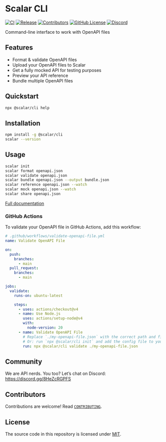 # Scalar CLI

[![CI](https://github.com/scalar/cli/actions/workflows/ci.yml/badge.svg)](https://github.com/scalar/cli/actions/workflows/ci.yml)
[![Release](https://github.com/scalar/cli/actions/workflows/release.yml/badge.svg)](https://github.com/scalar/cli/actions/workflows/release.yml)
[![Contributors](https://img.shields.io/github/contributors/scalar/cli)](https://github.com/scalar/cli/graphs/contributors)
[![GitHub License](https://img.shields.io/github/license/scalar/cli)](https://github.com/scalar/cli/blob/main/LICENSE)
[![Discord](https://img.shields.io/discord/1135330207960678410?style=flat&color=5865F2)](https://discord.gg/8HeZcRGPFS)

Command-line interface to work with OpenAPI files

## Features

- Format & validate OpenAPI files
- Upload your OpenAPI files to Scalar
- Get a fully mocked API for testing purposes
- Preview your API reference
- Bundle multiple OpenAPI files

## Quickstart

```bash
npx @scalar/cli help
```

## Installation

```bash
npm install -g @scalar/cli
scalar --version
```

## Usage

```bash
scalar init
scalar format openapi.json
scalar validate openapi.json
scalar bundle openapi.json --output bundle.json
scalar reference openapi.json --watch
scalar mock openapi.json --watch
scalar share openapi.json
```

[Full documentation](https://github.com/scalar/cli/blob/main/packages/cli/README.md)

### GitHub Actions

To validate your OpenAPI file in GitHub Actions, add this workflow:

```yml
# .github/workflows/validate-openapi-file.yml
name: Validate OpenAPI File

on:
  push:
    branches:
      - main
  pull_request:
    branches:
      - main

jobs:
  validate:
    runs-on: ubuntu-latest

    steps:
      - uses: actions/checkout@v4
      - name: Use Node.js
        uses: actions/setup-node@v4
        with:
          node-version: 20
      - name: Validate OpenAPI File
        # Replace `./my-openapi-file.json` with the correct path and filename for your project.
        # Or: run `npx @scalar/cli init` and add the config file to your repository.
        run: npx @scalar/cli validate ./my-openapi-file.json
```

## Community

We are API nerds. You too? Let’s chat on Discord: <https://discord.gg/8HeZcRGPFS>

## Contributors

<!-- readme: collaborators,contributors -start -->
<!-- readme: collaborators,contributors -end -->

Contributions are welcome! Read [`CONTRIBUTING`](https://github.com/scalar/cli/blob/main/CONTRIBUTING).

## License

The source code in this repository is licensed under [MIT](https://github.com/scalar/cli/blob/main/LICENSE).
